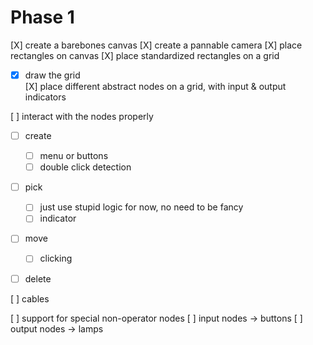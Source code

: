 
# Phase 1
[X] create a barebones canvas
[X] create a pannable camera 
[X] place rectangles on canvas 
[X] place standardized rectangles on a grid
 - [X] draw the grid  
[X] place different abstract nodes on a grid, with input & output indicators


[ ] interact with the nodes properly
 - [ ] create 
    - [ ] menu or buttons
    - [ ] double click detection
 - [ ] pick
    - [ ] just use stupid logic for now, no need to be fancy 
    - [ ] indicator
 - [ ] move
    - [ ] clicking  
 - [ ] delete


[ ] cables

[ ] support for special non-operator nodes
    [ ] input nodes -> buttons
    [ ] output nodes -> lamps